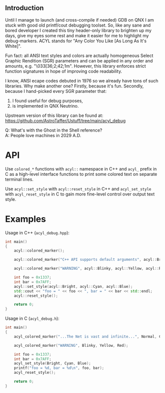 ## Introduction

Until I manage to launch (and cross-compile if needed) GDB on QNX I am stuck
with good old printf/cout debugging toolset. So, like any sane and bored
developer I created this tiny header-only library to brighten up my days, give
my eyes some rest and make it easier for me to highlight my debug-markers. ACYL
stands for "Any Color You Like [As Long As It's White]".

Fun fact: all ANSI text styles and colors are actually homogeneous Select
Graphic Rendition (SGR) parameters and can be applied in any order and amounts,
e.g. "\033[36;2;42;1m". However, this library enforces strict function
signatures in hope of improving code readability.

I know, ANSI ecape codes debuted in 1976 so we already have tons of such
libraries. Why make another one? Firstly, because it's fun. Secondly, because I
hand-picked every SGR parameter that:
1. I found useful for debug purposes,
2. is implemented in QNX Neutrino.

Upstream version of this library can be found at: 
https://github.com/AstroTaffer/Ustuff/tree/main/acyl_debug

Q: What's with the Ghost in the Shell reference?<br>
A: People love machines in 2029 A.D.

# API

Use `colored_*` functions with `acyl::` namespace in C++ and `acyl_` prefix in C as a high-level
interface functions to print some colored text on separate terminal lines.

Use `acyl::set_style` with `acyl::reset_style` in C++ and `acyl_set_style` with
`acyl_reset_style` in C to gain more fine-level control over output text style.

# Examples

Usage in C++ (`acyl_debug.hpp`):
```C++
int main()
{
    acyl::colored_marker();

    acyl::colored_marker("C++ API supports default arguments", acyl::Bright);

    acyl::colored_marker("WARNING", acyl::Blinky, acyl::Yellow, acyl::Red);

    int foo = 0x1337;
    int bar = 0x7AFF;
    acyl::set_style(acyl::Bright, acyl::Cyan, acyl::Blue);
    std::cout << "foo = " << foo << ", bar = " << bar << std::endl;
    acyl::reset_style();

    return 0;
}
```

Usage in C (`acyl_debug.h`):
```C
int main()
{
    acyl_colored_marker("...The Net is vast and infinite...", Normal, Cyan, Black);

    acyl_colored_marker("WARNING", Blinky, Yellow, Red);

    int foo = 0x1337;
    int bar = 0x7AFF;
    acyl_set_style(Bright, Cyan, Blue);
    printf("foo = %d, bar = %d\n", foo, bar);
    acyl_reset_style();

    return 0;
}
```
